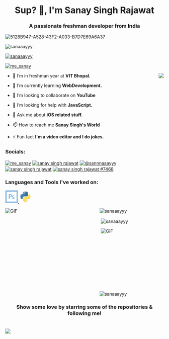 <h1 align="center">Sup? 👋, I'm Sanay Singh Rajawat</h1>
<h3 align="center">A passionate freshman developer from India</h3>


![5128B947-A528-43F2-A033-B7D7E69A6A37](https://user-images.githubusercontent.com/95211795/149956019-9f5fca11-05f7-4ad2-9a21-3b31c7f5c8a6.jpg)


<p align="left"> <img src="https://komarev.com/ghpvc/?username=sanaaayyy&label=Profile%20views&color=0e75b6&style=flat" alt="sanaaayyy" /> </p>

<p align="centre"> <a href="https://github.com/ryo-ma/github-profile-trophy"><img src="https://github-profile-trophy.vercel.app/?username=sanaaayyy" alt="sanaaayyy" /></a> </p>

<p align="left" > <a href="https://twitter.com/me_sanay" target="blank"><img src="https://img.shields.io/twitter/follow/me_sanay?logo=twitter&style=for-the-badge" alt="me_sanay" /></a> </p>

<p align="left" "https://user-images.githubusercontent.com/95211795/150511625-1867a3f8-a73b-484b-a1fe-63b51c8a8412.gif" > </p>
 
<img align="right" height="300" src="https://user-images.githubusercontent.com/95211795/150642428-a8299583-f2cb-4c42-81a5-85074419dcc5.gif" > 


- 🔭 I’m in freshman year at **VIT Bhopal.**

- 🌱 I’m currently learning **WebDevelopment.**

- 👯 I’m looking to collaborate on **YouTube**

- 🤝 I’m looking for help with **JavaScript.**

- 💬 Ask me about **iOS related stuff.**

- 📫 How to reach me **[Sanay Singh's World](https://linktr.ee/sanaaayyy)**

- ⚡ Fun fact **I'm a video editor and I do jokes.**

<h3 align="left">Socials:</h3>
<p align="left">
<a href="https://twitter.com/me_sanay" target="blank"><img align="center" src="https://raw.githubusercontent.com/rahuldkjain/github-profile-readme-generator/master/src/images/icons/Social/twitter.svg" alt="me_sanay" height="30" width="40" /></a>
<a href="https://linkedin.com/in/sanay singh rajawat" target="blank"><img align="center" src="https://raw.githubusercontent.com/rahuldkjain/github-profile-readme-generator/master/src/images/icons/Social/linked-in-alt.svg" alt="sanay singh rajawat" height="30" width="40" /></a>
<a href="https://instagram.com/@sannnaaayyy" target="blank"><img align="center" src="https://raw.githubusercontent.com/rahuldkjain/github-profile-readme-generator/master/src/images/icons/Social/instagram.svg" alt="@sannnaaayyy" height="30" width="40" /></a>
<a href="https://www.youtube.com/c/sanay singh rajawat" target="blank"><img align="center" src="https://raw.githubusercontent.com/rahuldkjain/github-profile-readme-generator/master/src/images/icons/Social/youtube.svg" alt="sanay singh rajawat" height="30" width="40" /></a>
<a href="https://discord.gg/sanay singh rajawat #7468" target="blank"><img align="center" src="https://raw.githubusercontent.com/rahuldkjain/github-profile-readme-generator/master/src/images/icons/Social/discord.svg" alt="sanay singh rajawat #7468" height="30" width="40" /></a>
</p>

<h3 align="left">Languages and Tools I've worked on:</h3>
<p align="left"> <a href="https://www.photoshop.com/en" target="_blank" rel="noreferrer"> <img src="https://raw.githubusercontent.com/devicons/devicon/master/icons/photoshop/photoshop-line.svg" alt="photoshop" width="40" height="40"/> </a> <a href="https://www.python.org" target="_blank" rel="noreferrer"> <img src="https://raw.githubusercontent.com/devicons/devicon/master/icons/python/python-original.svg" alt="python" width="40" height="40"/> </a> </p>

<a target="_blank"><img align="left" height="300" width="300" alt="GIF" src="https://raw.githubusercontent.com/PulkitSinghDev/PulkitSinghDev/main/github.gif" ></a>

<p><img align="centre" src="https://github-readme-stats.vercel.app/api/top-langs?username=sanaaayyy&show_icons=true&theme=tokyonight&title_color=d98504&text_color=f7a423&hide_border=true&locale=en&layout=compact" alt="sanaaayyy" /></p>

<p>&nbsp;<img align="center" src="https://github-readme-stats.vercel.app/api?username=sanaaayyy&show_icons=true&theme=tokyonight&title_color=efa722&text_color=f7ab28&hide_border=true&locale=en" alt="sanaaayyy" /></p>

<a href="https://github.com/sponsors/M0nica"><a target="_blank"><img align="right" width="200" height="200" alt="GIF" src="https://github.com/M0nica/M0nica/blob/main/octomonica/m0nica-octocat-rotating.gif?raw=true"></a>

<p><img align="centre" src="https://github-readme-streak-stats.herokuapp.com/?user=sanaaayyy&theme=dark" alt="sanaaayyy" /></p>

<div align="center">

### Show some love by starring some of the repositories & following me!

</div>

#



![](https://github.com/PulkitSinghDev/PulkitSinghDev/blob/main/footer.png)

